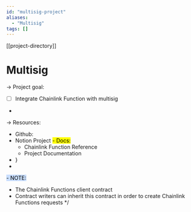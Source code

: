 ```yaml
---
id: "multisig-project"
aliases:
  - "Multisig"
tags: []
---
```

[[project-directory]]
# Multisig

-> Project goal:
- [ ]  Integrate Chainlink Function with multisig
-
-> Resources:
- Github: 
- Notion Project
<mark>- Docs: </mark>
   - Chainlink Function Reference
   - Project Documentation
- }
-
<mark style="background: #ADCCFFA6;">- NOTE:
 *  The Chainlink Functions client contract
 *  Contract writers can inherit this contract in order to create Chainlink Functions requests
 */</mark>
